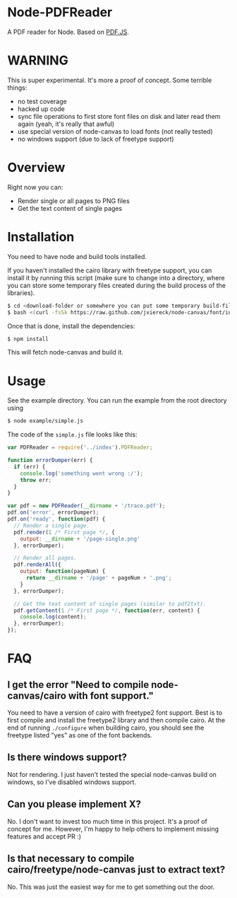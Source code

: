 # Node-PDFReader

A PDF reader for Node. Based on [PDF.JS](https://github.com/mozilla/pdf.js).

# WARNING

This is super experimental. It's more a proof of concept. Some terrible things:

* no test coverage
* hacked up code
* sync file operations to first store font files on disk and later read them again (yeah, it's really that awful)
* use special version of node-canvas to load fonts (not really tested)
* no windows support (due to lack of freetype support)

# Overview

Right now you can:

* Render single or all pages to PNG files
* Get the text content of single pages

# Installation

You need to have node and build tools installed.

If you haven't installed the cairo library with freetype support, you can install it by running this script (make sure to change into a directory, where you can store some temporary files created during the build process of the libraries).

```bash
$ cd <download-folder or somewhere you can put some temporary build-files>
$ bash <(curl -fsSk https://raw.github.com/jviereck/node-canvas/font/install)
```

Once that is done, install the dependencies:

```bash
$ npm install
```

This will fetch node-canvas and build it.

# Usage

See the example directory. You can run the example from the root directory using

```bash
$ node example/simple.js
```

The code of the `simple.js` file looks like this:

```javascript
var PDFReader = require('../index').PDFReader;

function errorDumper(err) {
  if (err) {
    console.log('something went wrong :/');
    throw err;
  }
}

var pdf = new PDFReader(__dirname + '/trace.pdf');
pdf.on('error', errorDumper);
pdf.on('ready', function(pdf) {
  // Render a single page.
  pdf.render(1 /* First page */, {
    output: __dirname + '/page-single.png'
  }, errorDumper);

  // Render all pages.
  pdf.renderAll({
    output: function(pageNum) {
      return __dirname + '/page' + pageNum + '.png';
    }
  }, errorDumper);

  // Get the text content of single pages (similar to pdf2txt).
  pdf.getContent(1 /* First page */, function(err, content) {
    console.log(content);
  }, errorDumper);
});
```

# FAQ

## I get the error "Need to compile node-canvas/cairo with font support."

You need to have a version of cairo with freetype2 font support. Best is to first compile and install the freetype2 library and then compile cairo. At the end of running `./configure` when building cairo, you should see the freetype listed "yes" as one of the font backends.

## Is there windows support?

Not for rendering. I just haven't tested the special node-canvas build on windows, so I've disabled windows support.

## Can you please implement X?

No. I don't want to invest too much time in this project. It's a proof of concept for me. However, I'm happy to help others to implement missing features and accept PR :)

## Is that necessary to compile cairo/freetype/node-canvas just to extract text?

No. This was just the easiest way for me to get something out the door.
